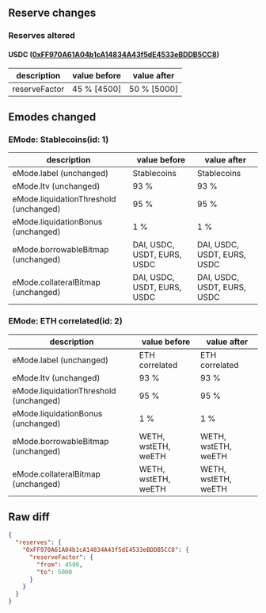 ## Reserve changes

### Reserves altered

#### USDC ([0xFF970A61A04b1cA14834A43f5dE4533eBDDB5CC8](https://arbiscan.io/address/0xFF970A61A04b1cA14834A43f5dE4533eBDDB5CC8))

| description | value before | value after |
| --- | --- | --- |
| reserveFactor | 45 % [4500] | 50 % [5000] |


## Emodes changed

### EMode: Stablecoins(id: 1)

| description | value before | value after |
| --- | --- | --- |
| eMode.label (unchanged) | Stablecoins | Stablecoins |
| eMode.ltv (unchanged) | 93 % | 93 % |
| eMode.liquidationThreshold (unchanged) | 95 % | 95 % |
| eMode.liquidationBonus (unchanged) | 1 % | 1 % |
| eMode.borrowableBitmap (unchanged) | DAI, USDC, USDT, EURS, USDC | DAI, USDC, USDT, EURS, USDC |
| eMode.collateralBitmap (unchanged) | DAI, USDC, USDT, EURS, USDC | DAI, USDC, USDT, EURS, USDC |


### EMode: ETH correlated(id: 2)

| description | value before | value after |
| --- | --- | --- |
| eMode.label (unchanged) | ETH correlated | ETH correlated |
| eMode.ltv (unchanged) | 93 % | 93 % |
| eMode.liquidationThreshold (unchanged) | 95 % | 95 % |
| eMode.liquidationBonus (unchanged) | 1 % | 1 % |
| eMode.borrowableBitmap (unchanged) | WETH, wstETH, weETH | WETH, wstETH, weETH |
| eMode.collateralBitmap (unchanged) | WETH, wstETH, weETH | WETH, wstETH, weETH |


## Raw diff

```json
{
  "reserves": {
    "0xFF970A61A04b1cA14834A43f5dE4533eBDDB5CC8": {
      "reserveFactor": {
        "from": 4500,
        "to": 5000
      }
    }
  }
}
```